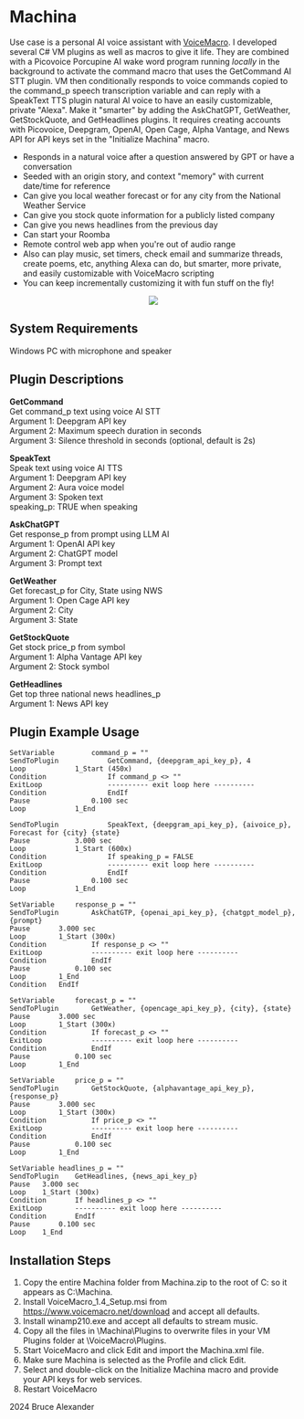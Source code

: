 Machina
==

Use case is a personal AI voice assistant with [VoiceMacro](https://www.voicemacro.net). I developed several C# VM plugins as well as macros to give it life. They are combined with a Picovoice Porcupine AI wake word program running *locally* in the background to activate the command macro that uses the GetCommand AI STT plugin. VM then conditionally responds to voice commands copied to the command_p speech transcription variable and can reply with a SpeakText TTS plugin natural AI voice to have an easily customizable, private "Alexa". Make it "smarter" by adding the AskChatGPT, GetWeather, GetStockQuote, and GetHeadlines plugins. It requires creating accounts with Picovoice, Deepgram, OpenAI, Open Cage, Alpha Vantage, and News API for API keys set in the "Initialize Machina" macro.

- Responds in a natural voice after a question answered by GPT or have a conversation
- Seeded with an origin story, and context "memory" with current date/time for reference
- Can give you local weather forecast or for any city from the National Weather Service
- Can give you stock quote information for a publicly listed company
- Can give you news headlines from the previous day
- Can start your Roomba
- Remote control web app when you're out of audio range
- Also can play music, set timers, check email and summarize threads, create poems, etc, anything Alexa can do, but smarter, more private, and easily customizable with VoiceMacro scripting
- You can keep incrementally customizing it with fun stuff on the fly!

<p align="center">
  <img src="https://repository-images.githubusercontent.com/811629505/ba9e6961-bbdc-488c-8760-97e0d3ad67d7" />
</p>

System Requirements
--
Windows PC with microphone and speaker

Plugin Descriptions
--

**GetCommand**  
Get command_p text using voice AI STT  
Argument 1: Deepgram API key  
Argument 2: Maximum speech duration in seconds  
Argument 3: Silence threshold in seconds (optional, default is 2s)  

**SpeakText**  
Speak text using voice AI TTS  
Argument 1: Deepgram API key  
Argument 2: Aura voice model  
Argument 3: Spoken text  
speaking_p: TRUE when speaking  

**AskChatGPT**  
Get response_p from prompt using LLM AI  
Argument 1: OpenAI API key  
Argument 2: ChatGPT model  
Argument 3: Prompt text  

**GetWeather**  
Get forecast_p for City, State using NWS  
Argument 1: Open Cage API key  
Argument 2: City  
Argument 3: State  

**GetStockQuote**  
Get stock price_p from symbol  
Argument 1: Alpha Vantage API key  
Argument 2: Stock symbol  

**GetHeadlines**  
Get top three national news headlines_p  
Argument 1: News API key  

Plugin Example Usage
--

```VoiceMacro
SetVariable	        command_p = ""
SendToPlugin	        GetCommand, {deepgram_api_key_p}, 4
Loop	        1_Start (450x)
Condition	            If command_p <> ""
ExitLoop	            ---------- exit loop here ----------
Condition	            EndIf
Pause	            0.100 sec
Loop	        1_End
```

```VoiceMacro
SendToPlugin	        SpeakText, {deepgram_api_key_p}, {aivoice_p}, Forecast for {city} {state}
Pause	        3.000 sec
Loop	        1_Start (600x)
Condition	            If speaking_p = FALSE
ExitLoop	            ---------- exit loop here ----------
Condition	            EndIf
Pause	            0.100 sec
Loop	        1_End
```

```VoiceMacro
SetVariable	    response_p = ""
SendToPlugin	    AskChatGTP, {openai_api_key_p}, {chatgpt_model_p}, {prompt}
Pause	    3.000 sec
Loop	    1_Start (300x)
Condition	        If response_p <> ""
ExitLoop	        ---------- exit loop here ----------
Condition	        EndIf
Pause	        0.100 sec
Loop	    1_End
Condition	EndIf
```

```VoiceMacro
SetVariable	    forecast_p = ""
SendToPlugin	    GetWeather, {opencage_api_key_p}, {city}, {state}
Pause	    3.000 sec
Loop	    1_Start (300x)
Condition	        If forecast_p <> ""
ExitLoop	        ---------- exit loop here ----------
Condition	        EndIf
Pause	        0.100 sec
Loop	    1_End
```

```VoiceMacro
SetVariable	    price_p = ""
SendToPlugin	    GetStockQuote, {alphavantage_api_key_p}, {response_p}
Pause	    3.000 sec
Loop	    1_Start (300x)
Condition	        If price_p <> ""
ExitLoop	        ---------- exit loop here ----------
Condition	        EndIf
Pause	        0.100 sec
Loop	    1_End
```

```VoiceMacro
SetVariable	headlines_p = ""
SendToPlugin	GetHeadlines, {news_api_key_p}
Pause	3.000 sec
Loop	1_Start (300x)
Condition	    If headlines_p <> ""
ExitLoop	    ---------- exit loop here ----------
Condition	    EndIf
Pause	    0.100 sec
Loop	1_End
```

Installation Steps
--
1. Copy the entire Machina folder from Machina.zip to the root of C: so it appears as C:\Machina.
2. Install VoiceMacro_1.4_Setup.msi from https://www.voicemacro.net/download and accept all defaults.
3. Install winamp210.exe and accept all defaults to stream music.
4. Copy all the files in \Machina\Plugins to overwrite files in your VM Plugins folder at \VoiceMacro\Plugins.
5. Start VoiceMacro and click Edit and import the Machina.xml file.
6. Make sure Machina is selected as the Profile and click Edit.
7. Select and double-click on the Initialize Machina macro and provide your API keys for web services.
8. Restart VoiceMacro

2024 Bruce Alexander
